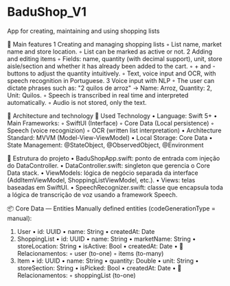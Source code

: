 # BaduShop_V1
App for creating, maintaining and using shopping lists

📱 Main features
1 Creating and managing shopping lists
◦ List name, market name and store location.
◦ List can be marked as active or not.
2 Adding and editing items
◦ Fields: name, quantity (with decimal support), unit, store aisle/section and whether it has already been added to the cart.
◦ + and - buttons to adjust the quantity intuitively.
◦ Text, voice input and OCR, with speech recognition in Portuguese.
3 Voice input with NLP
◦ The user can dictate phrases such as: "2 quilos de arroz" → Name: Arroz, Quantity: 2, Unit: Quilos.
◦ Speech is transcribed in real time and interpreted automatically.
◦ Audio is not stored, only the text.

🧱 Architecture and technology
🧰 Used Technology
	•	Language: Swift 5+
	•	Main Frameworks:
	◦	SwiftUI (Interface)
	◦	Core Data (Local persistence)
	◦	Speech (voice recognizion)
	◦	OCR (written list interpretation)
	•	Architecture Standard: MVVM (Model-View-ViewModel)
	•	Local Storage: Core Data
	•	State Management: @StateObject, @ObservedObject, @Environment

📁 Estrutura do projeto
	•	BaduShopApp.swift: ponto de entrada com injeção do DataController.
	•	DataController.swift: singleton que gerencia o Core Data stack.
	•	ViewModels: lógica de negócio separada da interface (AddItemViewModel, ShoppingListViewModel, etc.).
	•	Views: telas baseadas em SwiftUI.
	•	SpeechRecognizer.swift: classe que encapsula toda a lógica de transcrição de voz usando a framework Speech.

📦 Core Data — Entities
Manually defined entities (codeGenerationType = manual):
1. User
	•	id: UUID
	•	name: String
	•	createdAt: Date
2. ShoppingList
	•	id: UUID
	•	name: String
	•	marketName: String
	•	storeLocation: String
	•	isActive: Bool
	•	createdAt: Date
	•	🔁 Relacionamentos:
	◦	user (to-one)
	◦	items (to-many)
3. Item
	•	id: UUID
	•	name: String
	•	quantity: Double
	•	unit: String
	•	storeSection: String
	•	isPicked: Bool
	•	createdAt: Date
	•	🔁 Relacionamentos:
	◦	shoppingList (to-one)
